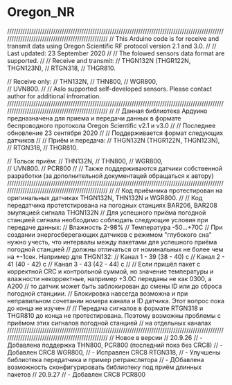 # Oregon_NR
/////////////////////////////////////////////////////////////////////////////////////////////////////////////////////////////////////////////////
// This Arduino code is for receive and transmit data using Oregon Scientific RF protocol version 2.1 and 3.0. 
//
// Last updated: 23 September 2020
//
// The folowed sensors data format are supported.
//
// Receive and transmit:
// THGN132N (THGR122N, THGN123N),
// RTGN318,
// THGR810.

// Receive only:
// THN132N,
// THN800,
// WGR800,	
// UVN800.
//
// Aslo supported self-developed sensors. Please contact author for additional infromation.
/////////////////////////////////////////////////////////////////////////////////////////////////////////////////////////////////////////////////
//
// Данная библиотека Ардуино предназначена для приема и передачи данных в формате беспроводного протокола Oregon Scientific v2.1 и v3.0
//
// Последнее обновление 23 сентября 2020
//
// Поддерживается формат следующих датчиков
//
// Приём и передача:
// THGN132N (THGR122N, THGN123N),
// RTGN318,
// THGR810.

// Тольок приём:
// THN132N,
// THN800,
// WGR800,	
// UVN800.
// PCR800
//
// Также поддерживаются датчики собственной разработки (за дополнительной документацей обращаться к автору)
/////////////////////////////////////////////////////////////////////////////////////////////////////////////////////////////////////////////////
//
// Код приёмника протестирован на оригинальных датчиках THGN132N, THN132N и WGR800.
//
// Код передатчика протетстирована на погодных станциях BAR206, BAR208 эмуляцией сигнала THGN132N
// Для успешного приёма погодной станцией сигнала необходимо соблюдать следующие условия при передаче данных:
// Влажность 2-98%
// Температура -50...+70С
// При создании энергосберегающих датчиков с режимом "глубокого сна" нужно учесть, что интервалы между пакетами для успешного приёма погодной станцией 
// должны отличаться от номинальных не более чем на +-1сек. Например для THGN132:
// Канал 1 - 39 (38 - 40) c 
// Канал 2 - 41 (40 - 42) c
// Канал 3 - 43 (42 - 44) c
//
// Если пришёл пакет с корректной CRC и контрольной суммой, но значение температуры и влажности некорректные, например +3.0С переданы не как 0300, а A200
// то датчик может быть заблокирован до смены ID или до сброса погодной станциии.
// Блокировка навсегда возможна и при неправильном сочетании номера канала и ID датчика. Этот вопрос пока до конца не изучен
//
// Передача сигналов в формате RTGN318 и THGR810 до конца не протестирована. Поэтому возможны проблемы с приёмом этих сигналов погодной станцией
// на отдельных каналах
/////////////////////////////////////////////////////////////////////////////////////////////////////////////////////////////////////////////////
// Новое в версии
// 20.9.26 
// - Добавлена поддержка THN800, PCR800 (последний пока без CRC8)
// - Добавлен CRC8 WGR800,
// - Исправлен CRC8 RTGN318,
// - Улучшены библиотека передатчика и пример ретранслятора
// - ДОбавлена возможность сконфигурировать библиотеку под приём длинных пакетов
// 20.9.27 
// - Добавлен CRC8 PCR800
